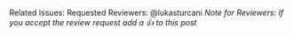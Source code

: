 Related Issues: <!-- Add related issues here, e.g. #121 #341 -->
Requested Reviewers: @lukasturcani <!-- Add other reviewers here -->
*Note for Reviewers: If you accept the review request add a :+1: to this post*

<!--
Talk about what a user would see (a big, a new feature) and what
user goals weren't being met. If the commit fixes a bug, describe how
the bug was discovered and steps to reproduce it, unless this is
already covered by the related issues. If this is a bug fix, what was
the mistake in the application logic? Be precise. Act like a detective
and report your findings.
-->

<!--
Why did you make the change this way? What other ways did you consider
but reject? Explain how amazing your work is.
-->

<!--
What risks are associated with making the changes in the commit? Will
anything else break? Are the changes backwards-compatible? Is there
any "tech debt"?
-->

<!--
Explain the source code changes. Changes that are fully explained in
code comments or the above paragraphs don't need to be repeated here.
Use bullet points, e.g.

* `src/stk/molecular/atoms/atom.py:Atom.get_id()`: The method
  parameters were updated because <some reason>. The places where
  the method was called were also updated.
-->

<!--
Give evidence that the commit works. Did you visually inspect any
changes to molecular structures yourself?
-->

<!--
The suggested PR outline is taken from
https://joshuatauberer.medium.com/write-joyous-git-commit-messages-2f98891114c4
-->
